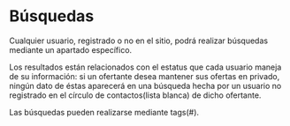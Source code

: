 Búsquedas
=========

Cualquier usuario, registrado o no en el sitio, podrá realizar búsquedas mediante un apartado específico.

Los resultados están relacionados con el estatus que cada usuario maneja de su información:
si un ofertante desea mantener sus ofertas en privado, ningún dato de éstas aparecerá en una búsqueda hecha por un usuario no registrado en el círculo de contactos(lista blanca) de dicho ofertante.

Las búsquedas pueden realizarse mediante tags(#). 
